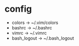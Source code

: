 # config
- colors -> ~/.vim/colors
- bashrc -> ~/.bashrc
- vimrc -> ~/.vimrc
- bash_logout -> ~/.bash_logout
